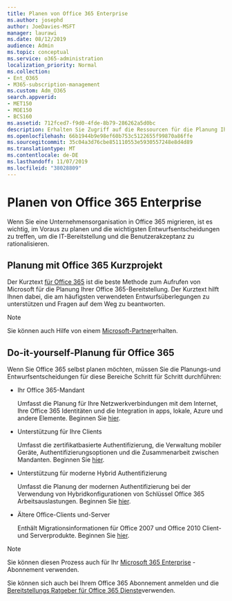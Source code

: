 ```yaml
---
title: Planen von Office 365 Enterprise
ms.author: josephd
author: JoeDavies-MSFT
manager: laurawi
ms.date: 08/12/2019
audience: Admin
ms.topic: conceptual
ms.service: o365-administration
localization_priority: Normal
ms.collection:
- Ent_O365
- M365-subscription-management
ms.custom: Adm_O365
search.appverid:
- MET150
- MOE150
- BCS160
ms.assetid: 712fced7-f9d0-4fde-8b79-286262a5d0bc
description: Erhalten Sie Zugriff auf die Ressourcen für die Planung Ihrer Office 365 Enterprise-Bereitstellung.
ms.openlocfilehash: 66b1944b9e98ef60b753c5122655f99870a86ffe
ms.sourcegitcommit: 35c04a3d76cbe851110553e5930557248e8d4d89
ms.translationtype: MT
ms.contentlocale: de-DE
ms.lasthandoff: 11/07/2019
ms.locfileid: "38028809"
---
```

# <a name="plan-for-office-365-enterprise"></a>Planen von Office 365 Enterprise

Wenn Sie eine Unternehmensorganisation in Office 365 migrieren, ist es wichtig, im Voraus zu planen und die wichtigsten Entwurfsentscheidungen zu treffen, um die IT-Bereitstellung und die Benutzerakzeptanz zu rationalisieren. 

## <a name="planning-with-office-365-fasttrack"></a>Planung mit Office 365 Kurzprojekt

Der Kurztext [für Office 365](https://docs.microsoft.com/fasttrack/O365-fasttrack-benefit-for-office-365) ist die beste Methode zum Aufrufen von Microsoft für die Planung Ihrer Office 365-Bereitstellung. Der Kurztext hilft Ihnen dabei, die am häufigsten verwendeten Entwurfsüberlegungen zu unterstützen und Fragen auf dem Weg zu beantworten. 

>[!Note]
>Sie können auch Hilfe von einem [Microsoft-Partner](https://www.microsoft.com/solution-providers/home)erhalten.
>

## <a name="do-it-yourself-planning-for-office-365"></a>Do-it-yourself-Planung für Office 365

Wenn Sie Office 365 selbst planen möchten, müssen Sie die Planungs-und Entwurfsentscheidungen für diese Bereiche Schritt für Schritt durchführen:

- Ihr Office 365-Mandant

  Umfasst die Planung für Ihre Netzwerkverbindungen mit dem Internet, Ihre Office 365 Identitäten und die Integration in apps, lokale, Azure und andere Elemente. Beginnen Sie [hier](subscriptions-licenses-accounts-and-tenants-for-microsoft-cloud-offerings.md).

- Unterstützung für Ihre Clients

  Umfasst die zertifikatbasierte Authentifizierung, die Verwaltung mobiler Geräte, Authentifizierungsoptionen und die Zusammenarbeit zwischen Mandanten. Beginnen Sie [hier](office-365-client-support-certificate-based-authentication.md).

- Unterstützung für moderne Hybrid Authentifizierung

  Umfasst die Planung der modernen Authentifizierung bei der Verwendung von Hybridkonfigurationen von Schlüssel Office 365 Arbeitsauslastungen. Beginnen Sie [hier](hybrid-modern-auth-overview.md).

- Ältere Office-Clients und-Server

  Enthält Migrationsinformationen für Office 2007 und Office 2010 Client-und Serverprodukte. Beginnen Sie [hier](plan-upgrade-previous-versions-office.md).

>[!Note]
>Sie können diesen Prozess auch für Ihr [Microsoft 365 Enterprise](https://docs.microsoft.com/microsoft-365/enterprise/microsoft-365-overview) -Abonnement verwenden.
>

Sie können sich auch bei Ihrem Office 365 Abonnement anmelden und die [Bereitstellungs Ratgeber für Office 365 Dienste](deployment-advisors-for-office-365.md)verwenden.



<!--

This checklist will help your organization as you plan and prepare for a migration to Office 365. The phases and steps in the checklist are aligned with the guidance provided by the [Onboarding Center](https://go.microsoft.com/fwlink/?LinkId=517115). Feel free to adapt this checklist to your organization's needs.

Most organizations don't need to do anything to prepare for Office 365. It's an application on the web and people are able to use it as soon as they have an account. Other organizations have more locations, security practices, or other requirements that create the need for more planning. For enterprise-level organizations, follow the checklist items below to get started with Office 365.
  
If you want help getting Office 365 set up, [FastTrack](https://fasttrack.microsoft.com/office) is the easiest way to deploy Office 365, you can also sign in and use the [Deployment advisors for Office 365 services](deployment-advisors-for-office-365.md).
  
|**Choose one or more to get started:**||
|:-----|:-----|
| [System requirements for Office](https://products.office.com/office-system-requirements) |- Microsoft Office Professional, Office 365, Office 365 ProPlus, and each Office application for Windows, Mac, iOS, and Android all have specific system requirements. Ensure your hardware and software meet the minimum system requirements.|
|**Most** customers connect their on-premises directory to Office 365. Get a head start on directory preparation by [installing and running IdFix on your network](https://www.microsoft.com/download/details.aspx?id=36832). <br> Use the [AAD Connect advisor](https://aka.ms/aadconnectpwsync) and the [Azure AD Premium set up guide](https://aka.ms/aadpguidance) to get customized set up guidance. <br> |- Automated checks against your directory to [validate people's accounts will properly synchronize](https://support.office.com/article/Prepare-to-provision-users-through-directory-synchronization-to-Office-365-01920974-9e6f-4331-a370-13aea4e82b3e). <br> - Recommends changes to directory objects and offers to automate the changes for you. <br> - [More details on using the IdFix tool](prepare-directory-attributes-for-synch-with-idfix.md). |
|**Read** our [network performance guidance](https://aka.ms/tune) and use our tools to ensure you have the connectivity and performance configuration necessary to provide people with the best experience.  <br> | - Ensure you can connect to Office 365, if you filter or scan outbound traffic, you'll want to understand what [managing Office 365 endpoints](https://support.office.com/article/Managing-Office-365-endpoints-99cab9d4-ef59-4207-9f2b-3728eb46bf9a) means for your organization.  <br>  - [Model and test your network capacity](https://support.office.com/article/Network-and-migration-planning-for-Office-365-f5ee6c33-bcd7-4b0b-b0f8-dc1d9fb8d132) or move to an [Azure ExpressRoute for Office 365](https://support.office.com/article/Azure-ExpressRoute-for-Office-365-6d2534a2-c19c-4a99-be5e-33a0cee5d3bd) circuit for a more predictable experience.   |
|**Use** our [planning checklist](https://support.office.com/article/Deployment-planning-checklist-for-Office-365-5fa4f6ef-35ad-4840-91c1-4834df3df5a0) as a starting place for building your own deployment plan.  <br> | - In-depth overview of possible areas you'll need to plan for with links to reference or how-to information to help you plan. |
|**Use** the [Exchange Server Large Item Script](https://gallery.technet.microsoft.com/Exchange-Server-Large-Item-b9546cc6) to find mail items that may be too large to migrate.  <br> | - Uses Exchange Web Services to impersonate, access, scan the mailbox for file sizes you specify, and dumps the results in a CSV file. Read the [detailed instructions on how to use the script](https://blogs.technet.com/b/mikehall/archive/2013/06/27/large-mail-item-script.aspx). |
|**Take** advantage of [Microsoft deployment experts](https://go.microsoft.com/fwlink/?LinkId=517115) who can help you from planning to helping everyone start using the new services and applications.  <br> Use the [Deployment wizards for Office 365 services](https://support.office.com/article/Deployment-wizards-for-Office-365-services-165f46e8-3533-4d76-be57-97f81ebd40f2) to get customized set up guidance.  <br> | - The Onboarding center works directly with customers and with partner organizations. Give them a call today. |
|**Use** the [templates and resources in the Office 365 success center](https://www.microsoft.com/fasttrack/resources) to share your deployment and onboarding plans with the people in your organization.  <br> | - Communication with everyone before, during, and after the transition to Office 365 is critical.  <br> - Use our templates, guides, and handouts to improve your communications. |
|**Read** the article [Office 365 Network Connectivity Principles](https://aka.ms/o365networkingprinciples) to understand the connectivity principles for securely managing Office 365 traffic and getting the best possible performance.  <br> | - This article will help you understand the most recent guidance for securely optimizing Office 365 network connectivity. |
   
Want more resources to help you integrate Office 365 with your broader cloud strategy? Here are the [Microsoft cloud IT architecture resources](https://docs.microsoft.com/office365/enterprise/microsoft-cloud-it-architecture-resources).
  
## Want to talk with support?

We're here to help, [contact support](https://support.office.com/article/32a17ca7-6fa0-4870-8a8d-e25ba4ccfd4b) for business products.


--> 